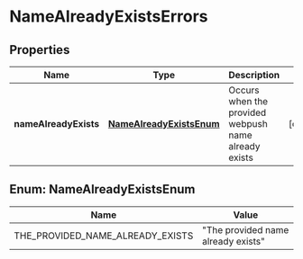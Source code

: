 

# NameAlreadyExistsErrors

## Properties

Name | Type | Description | Notes
------------ | ------------- | ------------- | -------------
**nameAlreadyExists** | [**NameAlreadyExistsEnum**](#NameAlreadyExistsEnum) | Occurs when the provided webpush name already exists |  [optional]



## Enum: NameAlreadyExistsEnum

Name | Value
---- | -----
THE_PROVIDED_NAME_ALREADY_EXISTS | &quot;The provided name already exists&quot;



